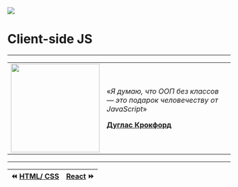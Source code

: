 ![](https://github.com/garevna/js-course/blob/master/images/js_cup-ico.png?raw=true)
# Client-side JS
***
<table>
    <tr>
        <td width="200">
            <img src="https://github.com/garevna/js-course/blob/master/pictures/douglas-crockford.jpg" width="200"/>
        </td>
        <td>
            <p>«<em>Я думаю, что ООП без классов — это подарок человечеству от JavaScript</em>»</p>
            <p><b><a href="http://www.crockford.com/" target="_blank">Дуглас Крокфорд</a></b></p>
        </td>
    </tr>
</table>

***

| :rewind: [HTML/ CSS](https://github.com/garevna/wiki/wiki) | [React](http://doc.a-level.com.ua/react) :fast_forward: |
|-|-|